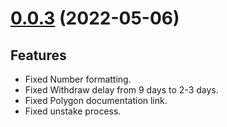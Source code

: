 # [0.0.3](https://github.com/lidofinance/polygon-staking-widget/tree/0.0.3) (2022-05-06)
## Features
- Fixed Number formatting.
- Fixed Withdraw delay from 9 days to 2-3 days.
- Fixed Polygon documentation link.
- Fixed unstake process.